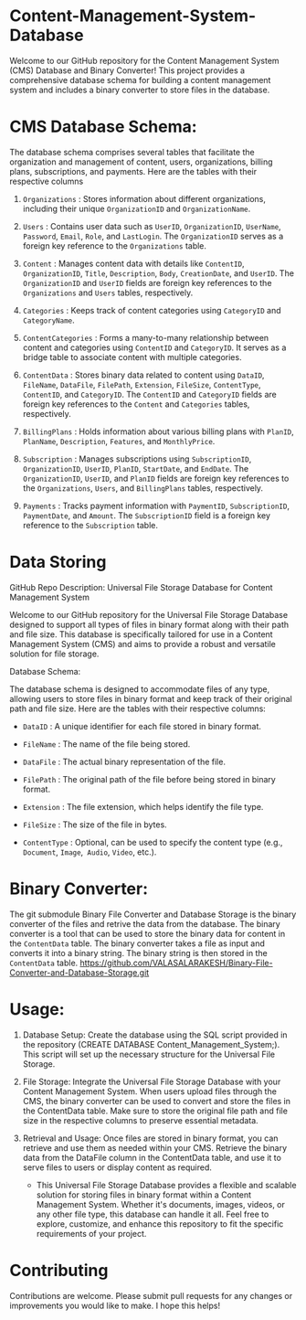 # Content-Management-System-Database
Welcome to our GitHub repository for the Content Management System (CMS) Database and Binary Converter! This project provides a comprehensive database schema for building a content management system and includes a binary converter to store files in the database.

# CMS Database Schema:
The database schema comprises several tables that facilitate the organization and management of content, users, organizations, billing plans, subscriptions, and payments. Here are the tables with their respective columns

1. `Organizations` : Stores information about different organizations, including their unique `OrganizationID` and `OrganizationName`.

2. `Users` : Contains user data such as `UserID`, `OrganizationID`, `UserName`, `Password`, `Email`, `Role`, and `LastLogin`. The `OrganizationID` serves as a foreign key reference to the `Organizations` table.

3. `Content` : Manages content data with details like `ContentID`, `OrganizationID`, `Title`, `Description`, `Body`, `CreationDate`, and `UserID`. The `OrganizationID` and `UserID` fields are foreign key references to the `Organizations` and `Users` tables, respectively.

4. `Categories` : Keeps track of content categories using `CategoryID` and `CategoryName`.

5. `ContentCategories` : Forms a many-to-many relationship between content and categories using `ContentID` and `CategoryID`. It serves as a bridge table to associate content with multiple categories.

6. `ContentData` : Stores binary data related to content using `DataID`, `FileName`, `DataFile`, `FilePath`, `Extension`, `FileSize`, `ContentType`, `ContentID`, and `CategoryID`. The `ContentID` and `CategoryID` fields are foreign key references to the `Content` and `Categories` tables, respectively.

7. `BillingPlans` : Holds information about various billing plans with `PlanID`, `PlanName`, `Description`, `Features`, and `MonthlyPrice`.

8. `Subscription` : Manages subscriptions using `SubscriptionID`, `OrganizationID`, `UserID`, `PlanID`, `StartDate`, and `EndDate`. The `OrganizationID`, `UserID`, and `PlanID` fields are foreign key references to the `Organizations`, `Users`, and `BillingPlans` tables, respectively.

9. `Payments` : Tracks payment information with `PaymentID`, `SubscriptionID`, `PaymentDate`, and `Amount`. The `SubscriptionID` field is a foreign key reference to the `Subscription` table.

# Data Storing

GitHub Repo Description: Universal File Storage Database for Content Management System

Welcome to our GitHub repository for the Universal File Storage Database designed to support all types of files in binary format along with their path and file size. This database is specifically tailored for use in a Content Management System (CMS) and aims to provide a robust and versatile solution for file storage.

Database Schema:

The database schema is designed to accommodate files of any type, allowing users to store files in binary format and keep track of their original path and file size. Here are the tables with their respective columns:

* `DataID` : A unique identifier for each file stored in binary format.

* `FileName` : The name of the file being stored.

* `DataFile` : The actual binary representation of the file.

* `FilePath` : The original path of the file before being stored in binary format.

* `Extension` : The file extension, which helps identify the file type.

* `FileSize` : The size of the file in bytes.
  
* `ContentType` : Optional, can be used to specify the content type (e.g., `Document`, `Image`,` Audio`, `Video`, etc.).

# Binary Converter:
  The git submodule Binary File Converter and Database Storage  is  the binary converter of the files and retrive the data from the database.
  The binary converter is a tool that can be used to store the binary data for content in the `ContentData` table. The binary converter takes a file as input and converts it into a binary string. The binary string is then stored in the `ContentData` table.
  https://github.com/VALASALARAKESH/Binary-File-Converter-and-Database-Storage.git

# Usage:

1. Database Setup: Create the database using the SQL script provided in the repository (CREATE DATABASE Content_Management_System;). This script will set up the necessary structure for the Universal File Storage.

2. File Storage: Integrate the Universal File Storage Database with your Content Management System. When users upload files through the CMS, the binary converter can be used to convert and store the files in the ContentData table. Make sure to store the original file path and file size in the respective columns to preserve essential metadata.

3. Retrieval and Usage: Once files are stored in binary format, you can retrieve and use them as needed within your CMS. Retrieve the binary data from the DataFile column in the ContentData table, and use it to serve files to users or display content as required.

   * This Universal File Storage Database provides a flexible and scalable solution for storing files in binary format within a Content Management System. Whether it's documents, images, videos, or any other file type, this database can handle it all. Feel free to explore, customize, and enhance this repository to fit the specific requirements of your project.

# Contributing

Contributions are welcome. Please submit pull requests for any changes or improvements you would like to make. I hope this helps!
  
